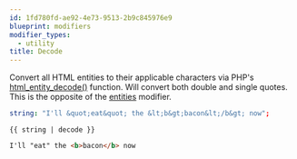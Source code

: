 ```yaml
---
id: 1fd780fd-ae92-4e73-9513-2b9c845976e9
blueprint: modifiers
modifier_types:
  - utility
title: Decode
---
```

Convert all HTML entities to their applicable characters via PHP's [html_entity_decode()][decode] function. Will convert both double and single quotes. This is the opposite of the [entities][entities] modifier.

```yaml
string: "I'll &quot;eat&quot; the &lt;b&gt;bacon&lt;/b&gt; now";
```

```
{{ string | decode }}
```

```html
I'll "eat" the <b>bacon</b> now
```

[decode]: http://php.net/manual/en/function.html-entity-decode.php
[entities]: /modifiers/entities
